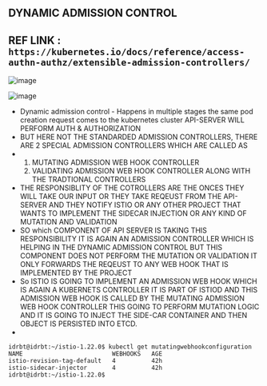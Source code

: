 ## DYNAMIC ADMISSION CONTROL

## REF LINK : ``` https://kubernetes.io/docs/reference/access-authn-authz/extensible-admission-controllers/ ```

![image](https://github.com/pavankumar0077/istio-guide/assets/40380941/ce73ec7e-0277-4ad1-9f4a-9d129454571a)

![image](https://github.com/pavankumar0077/istio-guide/assets/40380941/d41eeadd-496e-4492-a3e2-5d722258fd9c)

- Dynamic admission control - Happens in multiple stages the same pod creation request comes to the kubernetes cluster API-SERVER WILL PERFORM AUTH & AUTHORIZATION
- BUT HERE NOT THE STANDARDED ADMISSION CONTROLLERS, THERE ARE 2 SPECIAL ADMISSION CONTROLLERS WHICH ARE CALLED AS
- 1. MUTATING ADMISSION WEB HOOK CONTROLLER
  2. VALIDATING ADMISSION WEB HOOK CONTROLLER ALONG WITH THE TRADTIONAL CONTROLLERS
- THE RESPONSIBLITY OF THE COTROLLERS ARE THE ONCES THEY WILL TAKE OUR INPUT OR THEY TAKE REQEUST FROM THE API-SERVER AND THEY NOTIFY ISTIO OR ANY OTHER PROJECT THAT WANTS TO IMPLEMENT THE SIDECAR INJECTION OR ANY KIND OF MUTATION AND VALIDATION
- SO which COMPONENT OF API SERVER IS TAKING THIS RESPONSIBILITY IT IS AGAIN AN ADMISSION CONTROLLER WHICH IS HELPING IN THE DYNAMIC ADMISSION CONTROL BUT THIS COMPONENT DOES NOT PERFORM THE MUTATION OR VALIDATION IT ONLY FORWARDS THE REQEUST TO ANY WEB HOOK THAT IS IMPLEMENTED BY THE PROJECT
- So ISTIO IS GOING TO IMPLEMENT AN ADMISSION WEB HOOK WHICH IS AGAIN A KUBERNETS CONTROLLER IT IS PART OF ISTIOD AND THIS ADMISSION WEB HOOK IS CALLED BY THE MUTATING ADMISSION WEB HOOK CONTROLLER THIS GOING TO PERFORM MUTATION LOGIC AND IT IS GOING TO INJECT THE SIDE-CAR CONTAINER AND THEN OBJECT IS PERSISTED INTO ETCD.
-
```
idrbt@idrbt:~/istio-1.22.0$ kubectl get mutatingwebhookconfiguration
NAME                         WEBHOOKS   AGE
istio-revision-tag-default   4          42h
istio-sidecar-injector       4          42h
idrbt@idrbt:~/istio-1.22.0$
```
